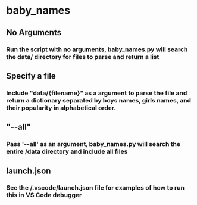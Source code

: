 # baby_names

## No Arguments
### Run the script with no arguments, baby_names.py will search the data/ directory for files to parse and return a list

## Specify a file
### Include "data/{filename}" as a argument to parse the file and return a dictionary separated by boys names, girls names, and their popularity in alphabetical order.

## "--all"
### Pass '--all' as an argument, baby_names.py will search the entire /data directory and include all files

## launch.json
### See the /.vscode/launch.json file for examples of how to run this in VS Code debugger